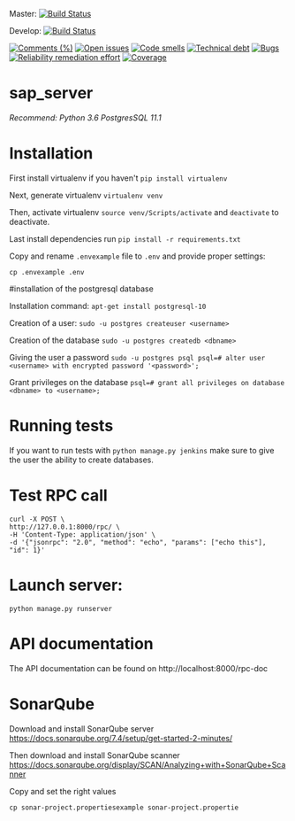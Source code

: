 Master: [![Build Status](https://travis-ci.com/boumanb/sap_server.svg?token=bTjkukXWPiug1LMJS9qB&branch=master)](https://travis-ci.com/boumanb/sap_server)

Develop: [![Build Status](https://travis-ci.com/boumanb/sap_server.svg?token=bTjkukXWPiug1LMJS9qB&branch=develop)](https://travis-ci.com/boumanb/sap_server)

[![Comments (%)](https://sonarcloud.io/api/badges/measure?key=NSASAPBackEnd&metric=comment_lines_density)](https://sonarcloud.io/component_measures?id=NSASAPBackEnd&metric=comment_lines_density)
[![Open issues](https://sonarcloud.io/api/badges/measure?key=NSASAPBackEnd&metric=open_issues)](https://sonarcloud.io/component_measures?id=NSASAPBackEnd&metric=open_issues)
[![Code smells](https://sonarcloud.io/api/badges/measure?key=NSASAPBackEnd&metric=code_smells)](https://sonarcloud.io/component_measures?id=NSASAPBackEnd&metric=code_smells)
[![Technical debt](https://sonarcloud.io/api/badges/measure?key=NSASAPBackEnd&metric=sqale_index)](https://sonarcloud.io/component_measures?id=NSASAPBackEnd&metric=sqale_index)
[![Bugs](https://sonarcloud.io/api/badges/measure?key=NSASAPBackEnd&metric=bugs)](https://sonarcloud.io/component_measures?id=NSASAPBackEnd&metric=bugs)
[![Reliability remediation effort](https://sonarcloud.io/api/badges/measure?key=NSASAPBackEnd&metric=reliability_remediation_effort)](https://sonarcloud.io/component_measures?id=NSASAPBackEnd&metric=reliability_remediation_effort)
[![Coverage](https://sonarcloud.io/api/badges/measure?key=NSASAPBackEnd&metric=coverage)](https://sonarcloud.io/component_measures?id=NSASAPBackEnd&metric=coverage)

# sap_server

*Recommend: Python 3.6*
            *PostgresSQL 11.1*

# Installation

First install virtualenv if you haven't `pip install virtualenv`

Next, generate virtualenv `virtualenv venv`

Then, activate virtualenv `source venv/Scripts/activate` and `deactivate` to deactivate.

Last install dependencies run `pip install -r requirements.txt`

Copy and rename `.envexample` file to `.env` and provide proper settings:

`cp .envexample .env`

#installation of the postgresql database

Installation command:
`apt-get install postgresql-10`

Creation of a user:
`sudo -u postgres createuser <username>`
           
Creation of the database
`sudo -u postgres createdb <dbname>`

Giving the user a password
`sudo -u postgres psql
psql=# alter user <username> with encrypted password '<password>';`

Grant privileges on the database
`psql=# grant all privileges on database <dbname> to <username>;`

# Running tests

If you want to run tests with `python manage.py jenkins` make sure to give the user the ability to create databases.

# Test RPC call
```
curl -X POST \
http://127.0.0.1:8000/rpc/ \
-H 'Content-Type: application/json' \
-d '{"jsonrpc": "2.0", "method": "echo", "params": ["echo this"], "id": 1}'
```

# Launch server:

`python manage.py runserver`
# API documentation
The API documentation can be found on http://localhost:8000/rpc-doc

# SonarQube
Download and install SonarQube server
https://docs.sonarqube.org/7.4/setup/get-started-2-minutes/

Then download and install SonarQube scanner
https://docs.sonarqube.org/display/SCAN/Analyzing+with+SonarQube+Scanner

Copy and set the right values

`cp sonar-project.propertiesexample sonar-project.propertie`